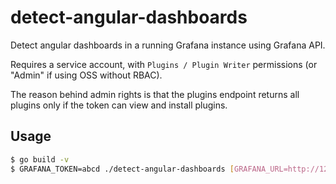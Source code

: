 # detect-angular-dashboards

Detect angular dashboards in a running Grafana instance using Grafana API.

Requires a service account, with `Plugins / Plugin Writer` permissions (or "Admin" if using OSS without RBAC).

The reason behind admin rights is that the plugins endpoint returns all plugins only if the token can view and 
install plugins.


## Usage

```bash
$ go build -v
$ GRAFANA_TOKEN=abcd ./detect-angular-dashboards [GRAFANA_URL=http://127.0.0.1:3000/api]
```
